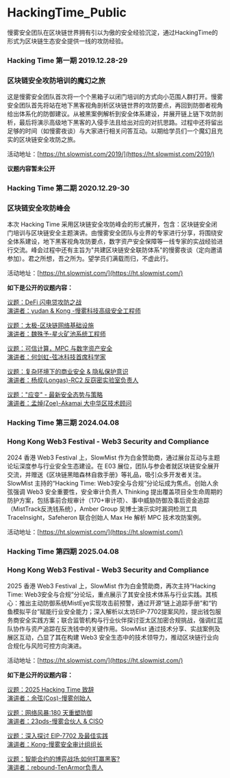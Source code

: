 # HackingTime_Public
慢雾安全团队在区块链世界拥有引以为傲的安全经验沉淀，通过HackingTime的形式为区块链生态安全提供一线的攻防经验。

### Hacking Time 第一期 2019.12.28-29
### 区块链安全攻防培训的魔幻之旅

这是慢雾安全团队首次将一个个黑箱子以闭门培训的方式向小范围人群打开。慢雾安全团队首先将站在地下黑客视角剖析区块链世界的攻防要点，再回到防御者视角给出体系化的防御建议。从被黑案例解析到安全体系建设，并展开链上链下攻防剖析，最后将演示高级地下黑客的入侵手法且给出对应的对抗思路。过程中还将留出足够的时间（如慢雾夜谈）与大家进行相关问答互动。以期给学员们一个魔幻且充实的区块链安全攻防之旅。

活动地址：[https://ht.slowmist.com/2019/](https://ht.slowmist.com/2019/)

**议题内容暂未公开**

### Hacking Time 第二期 2020.12.29-30
### 区块链安全攻防峰会

本次 Hacking Time 采用区块链安全攻防峰会的形式展开，包含：区块链安全闭门培训与区块链安全主题演讲。由慢雾安全团队与业界的专家进行分享，将围绕安全体系建设，地下黑客视角攻防要点，数字资产安全保障等一线专家的实战经验进行交流。峰会过程中还有主旨为"共建区块链安全联防体系"的慢雾夜谈（定向邀请参加）。君之所想，吾之所为。望学员们满载而归，不虚此行。

活动地址：[https://ht.slowmist.com/](https://ht.slowmist.com/)

**如下是公开的议题内容：**

[议题：DeFi 闪电贷攻防之战 <br>
演讲者：yudan & Kong -慢雾科技高级安全工程师](./public_topic/1.DeFi闪电贷攻防之战.pdf)

[议题：太极-区块链网络基础设施 <br>
演讲者：魏殊予-星火矿池系统工程师](./public_topic/3.taichi-区块链网络基础设施.pdf)

[议题：可信计算，MPC 与数字资产安全 <br>
演讲者：何剑虹-弦冰科技首席科学家](./public_topic/4.可信计算，MPC与数字资产安全.pdf)

[议题：复杂环境下的商业安全 & 隐私保护意识 <br>
演讲者：杨叔(Longas)-RC2 反窃密实验室负责人](./public_topic/5.RC2_复杂环境下隐私保护_公开版.pdf)

[议题："应变" - 最新安全态势与策略 <br>
演讲者：孟焯(Zoe)-Akamai 大中华区技术顾问](./public_topic/6."应变"-最新安全态势与策略.pdf)

### Hacking Time 第三期 2024.04.08
### Hong Kong Web3 Festival - Web3 Security and Compliance

2024 香港 Web3 Festival 上，SlowMist 作为白金赞助商，通过展台互动与主题论坛深度参与行业安全生态建设。在 E03 展位，团队与参会者就区块链安全展开交流，并赠送《区块链黑暗森林自救手册》等礼品，吸引众多开发者关注。SlowMist 主持的“Hacking Time: Web3安全与合规”分论坛成为焦点。创始人余弦强调 Web3 安全重要性，安全审计负责人 Thinking 提出覆盖项目全生命周期的防护方案，包括事前合规审计（170+审计项）、事中威胁防御及事后资金追踪（MistTrack反洗钱系统），Amber Group 吴博士演示实时漏洞检测工具 TraceInsight，Safeheron 联合创始人 Max He 解析 MPC 技术攻防案例。

活动地址：[https://ht.slowmist.com/](https://ht.slowmist.com/)

### Hacking Time 第四期 2025.04.08
### Hong Kong Web3 Festival - Web3 Security and Compliance

2025 香港 Web3 Festival 上，SlowMist 作为白金赞助商，再次主持“Hacking Time: Web3安全与合规”分论坛，重点展示了其安全技术体系与行业实践。其核心：推出主动防御系统MistEye实现攻击前预警，通过开源“链上追踪手册”和“钓鱼模拟平台”赋能行业安全能力；深入解析以太坊EIP-7702提案风险，提出钱包服务商安全实践方案；联合监管机构与行业伙伴探讨亚太区加密合规挑战，强调红蓝队协作与资产追踪在反洗钱中的关键作用。SlowMist 通过技术分享、实战案例及展区互动，凸显了其在构建 Web3 安全生态中的技术领导力，推动区块链行业向合规化与风险可控方向演进。

活动地址：[https://ht.slowmist.com/](https://ht.slowmist.com/)

**如下是公开的议题内容：**

[议题：2025 Hacking Time 致辞 <br>
演讲者：余弦(Cos)-慢雾创始人](./public_topic/2025_HackingTime2025_speech_cos.pdf)

[议题：网络风暴:180 天重塑防御 <br>
演讲者：23pds-慢雾合伙人 & CISO](./public_topic/2025_Cyber_Tempest-Rebuilding_the_Firewall_in_180_Days.pdf)

[议题：深入探讨 EIP-7702 及最佳实践 <br>
演讲者：Kong-慢雾安全审计组组长](./public_topic/2025_A_Deep_Dive_into_EIP-7702_with_Best_Practices.pdf)

[议题：智能合约的博弈战场:如何打赢黑客? <br>
演讲者：rebound-TenArmor负责人](./public_topic/2025_The_Battleground_of_Smart_Contracts——How_to_Outsmart_Hackers.pdf)
